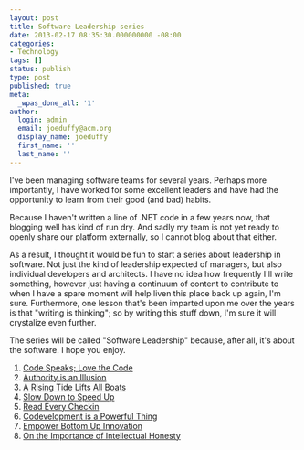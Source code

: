 ```yaml
---
layout: post
title: Software Leadership series
date: 2013-02-17 08:35:30.000000000 -08:00
categories:
- Technology
tags: []
status: publish
type: post
published: true
meta:
  _wpas_done_all: '1'
author:
  login: admin
  email: joeduffy@acm.org
  display_name: joeduffy
  first_name: ''
  last_name: ''
---
```

I've been managing software teams for several years. Perhaps more importantly,
I have worked for some excellent leaders and have had the opportunity to learn from
their good (and bad) habits.

Because I haven't written a line of .NET code in a few years now, that blogging
well has kind of run dry. And sadly my team is not yet ready to openly share our
platform externally, so I cannot blog about that either.

As a result, I thought it would be fun to start a series about leadership in software.
Not just the kind of leadership expected of managers, but also individual developers
and architects. I have no idea how frequently I'll write something, however just
having a continuum of content to contribute to when I have a spare moment will help
liven this place back up again, I'm sure. Furthermore, one lesson that's been
imparted upon me over the years is that "writing is thinking"; so by writing this
stuff down, I'm sure it will crystalize even further.

The series will be called "Software Leadership" because, after all, it's about
the software. I hope you enjoy.

1. [Code Speaks; Love the Code](/2013/02/17/software-leadership-1-code-speaks-love-the-code)
2. [Authority is an Illusion](/2013/03/03/software-leadership-2-authority-is-an-illusion)
3. [A Rising Tide Lifts All Boats](/2013/03/16/software-leadership-3-a-rising-tide-lifts-all-boats)
4. [Slow Down to Speed Up](/2013/04/12/software-leadership-4-slow-down-to-speed-up)
5. [Read Every Checkin](/2014/02/12/software-leadership-6-read-every-checkin)
6. [Codevelopment is a Powerful Thing](/2014/09/10/software-leadership-7-codevelopment-is-a-powerful-thing)
7. [Empower Bottom Up Innovation](/2014/09/10/software-leadership-8-empower-bottom-up-innovation)
8. [On the Importance of Intellectual Honesty](
        /2015/11/02/software-leadership-9-on-the-importance-of-intellectual-honesty)

